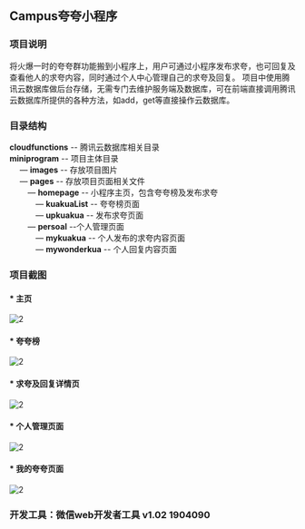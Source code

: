 ## Campus夸夸小程序

### 项目说明
将火爆一时的夸夸群功能搬到小程序上，用户可通过小程序发布求夸，也可回复及查看他人的求夸内容，同时通过个人中心管理自己的求夸及回复。
项目中使用腾讯云数据库做后台存储，无需专门去维护服务端及数据库，可在前端直接调用腾讯云数据库所提供的各种方法，如add，get等直接操作云数据库。

### 目录结构
**cloudfunctions** -- 腾讯云数据库相关目录</br>
**miniprogram** -- 项目主体目录</br>
&emsp; — **images** -- 存放项目图片</br>
&emsp; — **pages** -- 存放项目页面相关文件</br>
&emsp;&emsp;  — **homepage** -- 小程序主页，包含夸夸榜及发布求夸</br>
&emsp;&emsp;&emsp;  — **kuakuaList** -- 夸夸榜页面</br>
&emsp;&emsp;&emsp;  — **upkuakua** -- 发布求夸页面</br>
&emsp;&emsp;  — **persoal** --个人管理页面</br>
&emsp;&emsp;&emsp;  — **mykuakua** -- 个人发布的求夸内容页面</br>
&emsp;&emsp;&emsp;  — **mywonderkua** -- 个人回复内容页面</br>

### 项目截图
#### * 主页
![2](miniprogram/images/homepage.png)

#### * 夸夸榜
![2](/miniprogram/images/kuakualist.png)

#### * 求夸及回复详情页
![2](/miniprogram/images/detail.png)

#### * 个人管理页面
![2](/miniprogram/images/personal.png)

#### * 我的夸夸页面
![2](/miniprogram/images/mykuakua.png)


### 开发工具：微信web开发者工具 v1.02 1904090